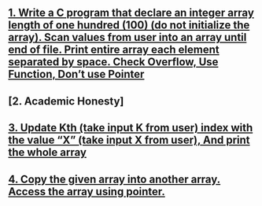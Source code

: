 ## [1. Write a C program that declare an integer array length of one hundred (100) (do not initialize the array). Scan values from user into an array until end of file. Print entire array each element separated by space. Check Overflow, Use Function, Don’t use Pointer](../Class_test_1+Coding_test_1/1.c)

## [2. Academic Honesty]

## [3. Update Kth (take input K from user) index with the value “X” (take input X from user), And print the whole array](../Class_test_1+Coding_test_1/3.c)

## [4. Copy the given array into another array. Access the array using pointer.](../Class_test_1+Coding_test_1/4.c)
